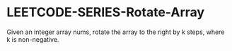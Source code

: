 # LEETCODE-SERIES-Rotate-Array
Given an integer array nums, rotate the array to the right by k steps, where k is non-negative.
